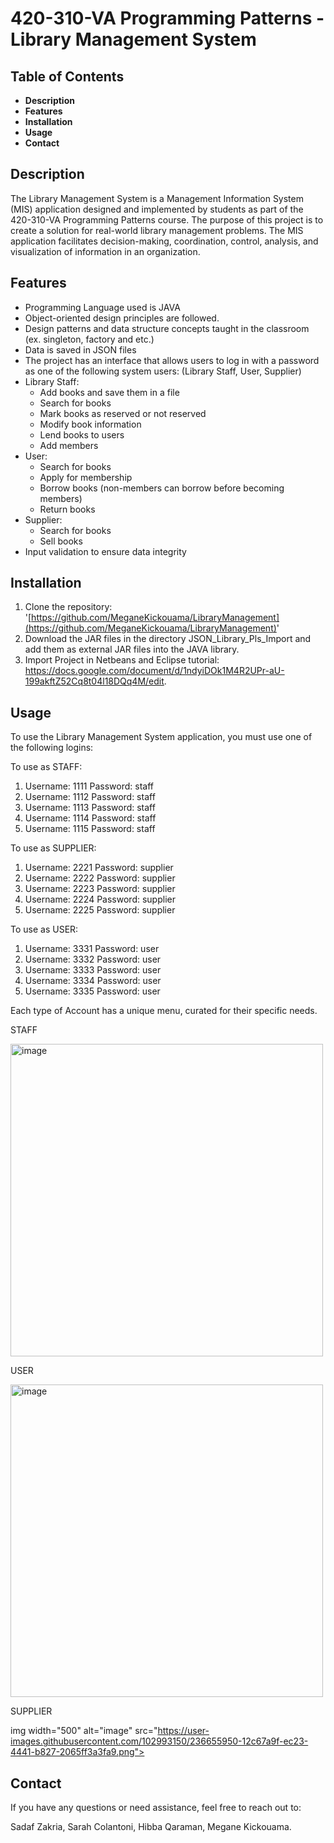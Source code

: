 # 420-310-VA Programming Patterns - Library Management System

## Table of Contents

- **Description**
- **Features**
- **Installation**
- **Usage**
- **Contact**

## Description

The Library Management System is a Management Information System (MIS) application designed and implemented by students as part of the 420-310-VA Programming Patterns course. The purpose of this project is to create a solution for real-world library management problems. The MIS application facilitates decision-making, coordination, control, analysis, and visualization of information in an organization.

## Features

- Programming Language used is JAVA
- Object-oriented design principles are followed.
- Design patterns and data structure concepts taught in the classroom (ex. singleton, factory and etc.)
- Data is saved in JSON files
- The project has an interface that allows users to log in with a password as one of the following system users: (Library Staff, User, Supplier)
- Library Staff:
  - Add books and save them in a file
  - Search for books
  - Mark books as reserved or not reserved
  - Modify book information
  - Lend books to users
  - Add members
- User:
  - Search for books
  - Apply for membership
  - Borrow books (non-members can borrow before becoming members)
  - Return books
- Supplier:
  - Search for books
  - Sell books
- Input validation to ensure data integrity

## Installation

1. Clone the repository: '[https://github.com/MeganeKickouama/LibraryManagement](https://github.com/MeganeKickouama/LibraryManagement)'
2. Download the JAR files in the directory JSON\_Library\_Pls\_Import and add them as external JAR files into the JAVA library.
3. Import Project in Netbeans and Eclipse tutorial: https://docs.google.com/document/d/1ndyiDOk1M4R2UPr-aU-199akftZ52Cq8t04l18DQq4M/edit.

## Usage

To use the Library Management System application, you must use one of the following logins:

To use as STAFF:

1. Username: 1111 Password: staff
2. Username: 1112 Password: staff
3. Username: 1113 Password: staff
4. Username: 1114 Password: staff
5. Username: 1115 Password: staff

To use as SUPPLIER:

1. Username: 2221 Password: supplier
2. Username: 2222 Password: supplier
3. Username: 2223 Password: supplier
4. Username: 2224 Password: supplier
5. Username: 2225 Password: supplier

To use as USER:

1. Username: 3331 Password: user
2. Username: 3332 Password: user
3. Username: 3333 Password: user
4. Username: 3334 Password: user
5. Username: 3335 Password: user


Each type of Account has a unique menu, curated for their specific needs.

STAFF

<img width="500" alt="image" src="https://user-images.githubusercontent.com/102993150/236655938-89e5f9e3-2df3-40be-97be-c17024aadb8f.png">

USER

<img width="500" alt="image" src="https://user-images.githubusercontent.com/102993150/236655962-a3ac86cf-bb69-46c9-ad2a-94686009cd80.png">

SUPPLIER

img width="500" alt="image" src="https://user-images.githubusercontent.com/102993150/236655950-12c67a9f-ec23-4441-b827-2065ff3a3fa9.png">

## Contact

If you have any questions or need assistance, feel free to reach out to:

Sadaf Zakria, Sarah Colantoni, Hibba Qaraman, Megane Kickouama.

